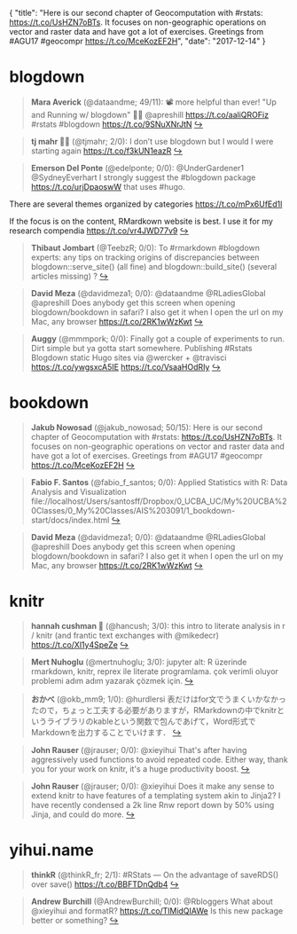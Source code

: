 {
  "title": "Here is our second chapter of Geocomputation with #rstats: https://t.co/UsHZN7oBTs. It focuses on non-geographic operations on vector and raster data and have got a lot of exercises. Greetings from #AGU17 #geocompr https://t.co/MceKozEF2H",
  "date": "2017-12-14"
}

# blogdown

> **Mara Averick** (@dataandme; 49/11): 📽 more helpful than ever!
"Up and Running w/ blogdown" 👩‍💻 @apreshill
https://t.co/aaliQROFiz #rstats #blogdown https://t.co/9SNuXNrJtN  [&#8618;](https://twitter.com/xieyihui/status/941005303516102656)

<!-- -->


> **tj mahr 🍕🍍** (@tjmahr; 2/0): I don’t use blogdown but I would I were starting again https://t.co/f3kUN1eazR  [&#8618;](https://twitter.com/xieyihui/status/941049681106423808)

<!-- -->


> **Emerson Del Ponte** (@edelponte; 0/0): @UnderGardener1 @SydneyEverhart I strongly suggest the #blogdown package https://t.co/urjDpaoswW that uses #hugo. 
>
There are several themes organized by categories  https://t.co/mPx6UfEd1l 
>
If the focus is on the content, RMardkown website is best. I use it for my research compendia https://t.co/vr4JWD77v9  [&#8618;](https://twitter.com/xieyihui/status/941105027938168833)

<!-- -->


> **Thibaut Jombart** (@TeebzR; 0/0): To #rmarkdown #blogdown experts: any tips on tracking origins of discrepancies between blogdown::serve_site() (all fine) and blogdown::build_site() (several articles missing) ?  [&#8618;](https://twitter.com/xieyihui/status/941064339754225666)

<!-- -->


> **David Meza** (@davidmeza1; 0/0): @dataandme @RLadiesGlobal @apreshill Does anybody get this screen when opening blogdown/bookdown in safari? I also get it when I open the url on my Mac, any browser https://t.co/2RK1wWzKwt  [&#8618;](https://twitter.com/xieyihui/status/941028265657012224)

<!-- -->


> **Auggy** (@mmmpork; 0/0): Finally got a couple of experiments to run. Dirt simple but ya gotta start somewhere. Publishing #Rstats Blogdown static Hugo sites via @wercker + @travisci  https://t.co/ywgsxcA5IE https://t.co/VsaaHOdRIy  [&#8618;](https://twitter.com/xieyihui/status/940845361479979010)

<!-- -->


# bookdown

> **Jakub Nowosad** (@jakub_nowosad; 50/15): Here is our second chapter of Geocomputation with #rstats: https://t.co/UsHZN7oBTs. It focuses on non-geographic operations on vector and raster data and have got a lot of exercises. Greetings from #AGU17 #geocompr https://t.co/MceKozEF2H  [&#8618;](https://twitter.com/xieyihui/status/940940620574724097)

<!-- -->


> **Fabio F. Santos** (@fabio_f_santos; 0/0): Applied Statistics with R: Data Analysis and Visualization file://localhost/Users/santosff/Dropbox/0_UCBA_UC/My%20UCBA%20Classes/0_My%20Classes/AIS%203091/1_bookdown-start/docs/index.html  [&#8618;](https://twitter.com/xieyihui/status/941090786954838016)

<!-- -->


> **David Meza** (@davidmeza1; 0/0): @dataandme @RLadiesGlobal @apreshill Does anybody get this screen when opening blogdown/bookdown in safari? I also get it when I open the url on my Mac, any browser https://t.co/2RK1wWzKwt  [&#8618;](https://twitter.com/xieyihui/status/941028265657012224)

<!-- -->


# knitr

> **hannah cushman 🎄** (@hancush; 3/0): this intro to literate analysis in r / knitr (and frantic text exchanges with @mikedecr) https://t.co/Xl1y4SpeZe  [&#8618;](https://twitter.com/xieyihui/status/940954290855776257)

<!-- -->


> **Mert Nuhoglu** (@mertnuhoglu; 3/0): jupyter alt: R üzerinde rmarkdown, knitr, reprex ile literate programlama. çok verimli oluyor problemi adım adım yazarak çözmek için.  [&#8618;](https://twitter.com/xieyihui/status/940883417893408768)

<!-- -->


> **おかべ** (@okb_mm9; 1/0): @hurdlersi 表だけはfor文でうまくいかなかったので，ちょっと工夫する必要がありますが，RMarkdownの中でknitrというライブラリのkableという関数で包んであげて，Word形式でMarkdownを出力することでいけます．  [&#8618;](https://twitter.com/xieyihui/status/940844114890850305)

<!-- -->


> **John Rauser** (@jrauser; 0/0): @xieyihui That's after having aggressively used functions to avoid repeated code.  Either way, thank you for your work on knitr, it's a huge productivity boost.  [&#8618;](https://twitter.com/xieyihui/status/940839340833411072)

<!-- -->


> **John Rauser** (@jrauser; 0/0): @xieyihui Does it make any sense to extend knitr to have features of a templating system akin to Jinja2?  I have recently condensed a 2k line Rnw report down by 50% using Jinja, and could do more.  [&#8618;](https://twitter.com/xieyihui/status/940838884237369346)

<!-- -->


# yihui.name

> **thinkR** (@thinkR_fr; 2/1): #RStats — On the advantage of saveRDS() over save() https://t.co/BBFTDnQdb4  [&#8618;](https://twitter.com/xieyihui/status/940941927041720322)

<!-- -->


> **Andrew Burchill** (@AndrewBurchill; 0/0): @Rbloggers What about @xieyihui and formatR? https://t.co/TlMidQIAWe
 Is this new package better or something?  [&#8618;](https://twitter.com/xieyihui/status/940803142454857734)

<!-- -->


